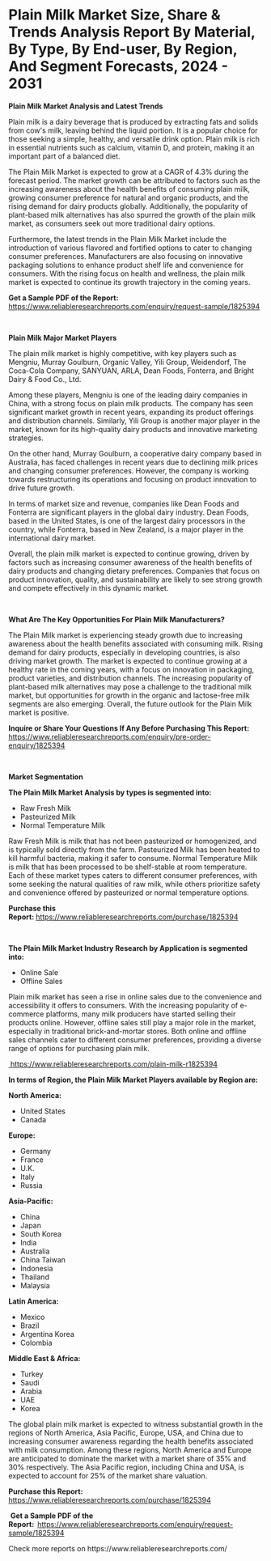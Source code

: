 <p><h1>Plain Milk Market Size, Share & Trends Analysis Report By Material, By Type, By End-user, By Region, And Segment Forecasts, 2024 - 2031</h1></p><p><strong>Plain Milk Market Analysis and Latest Trends</strong></p>
<p><p>Plain milk is a dairy beverage that is produced by extracting fats and solids from cow's milk, leaving behind the liquid portion. It is a popular choice for those seeking a simple, healthy, and versatile drink option. Plain milk is rich in essential nutrients such as calcium, vitamin D, and protein, making it an important part of a balanced diet.</p><p>The Plain Milk Market is expected to grow at a CAGR of 4.3% during the forecast period. The market growth can be attributed to factors such as the increasing awareness about the health benefits of consuming plain milk, growing consumer preference for natural and organic products, and the rising demand for dairy products globally. Additionally, the popularity of plant-based milk alternatives has also spurred the growth of the plain milk market, as consumers seek out more traditional dairy options.</p><p>Furthermore, the latest trends in the Plain Milk Market include the introduction of various flavored and fortified options to cater to changing consumer preferences. Manufacturers are also focusing on innovative packaging solutions to enhance product shelf life and convenience for consumers. With the rising focus on health and wellness, the plain milk market is expected to continue its growth trajectory in the coming years.</p></p>
<p><strong>Get a Sample PDF of the Report:&nbsp;</strong> <a href="https://www.reliableresearchreports.com/enquiry/request-sample/1825394">https://www.reliableresearchreports.com/enquiry/request-sample/1825394</a></p>
<p>&nbsp;</p>
<p><strong>Plain Milk Major Market Players</strong></p>
<p><p>The plain milk market is highly competitive, with key players such as Mengniu, Murray Goulburn, Organic Valley, Yili Group, Weidendorf, The Coca-Cola Company, SANYUAN, ARLA, Dean Foods, Fonterra, and Bright Dairy & Food Co., Ltd. </p><p>Among these players, Mengniu is one of the leading dairy companies in China, with a strong focus on plain milk products. The company has seen significant market growth in recent years, expanding its product offerings and distribution channels. Similarly, Yili Group is another major player in the market, known for its high-quality dairy products and innovative marketing strategies.</p><p>On the other hand, Murray Goulburn, a cooperative dairy company based in Australia, has faced challenges in recent years due to declining milk prices and changing consumer preferences. However, the company is working towards restructuring its operations and focusing on product innovation to drive future growth.</p><p>In terms of market size and revenue, companies like Dean Foods and Fonterra are significant players in the global dairy industry. Dean Foods, based in the United States, is one of the largest dairy processors in the country, while Fonterra, based in New Zealand, is a major player in the international dairy market.</p><p>Overall, the plain milk market is expected to continue growing, driven by factors such as increasing consumer awareness of the health benefits of dairy products and changing dietary preferences. Companies that focus on product innovation, quality, and sustainability are likely to see strong growth and compete effectively in this dynamic market.</p></p>
<p>&nbsp;</p>
<p><strong>What Are The Key Opportunities For Plain Milk Manufacturers?</strong></p>
<p><p>The Plain Milk market is experiencing steady growth due to increasing awareness about the health benefits associated with consuming milk. Rising demand for dairy products, especially in developing countries, is also driving market growth. The market is expected to continue growing at a healthy rate in the coming years, with a focus on innovation in packaging, product varieties, and distribution channels. The increasing popularity of plant-based milk alternatives may pose a challenge to the traditional milk market, but opportunities for growth in the organic and lactose-free milk segments are also emerging. Overall, the future outlook for the Plain Milk market is positive.</p></p>
<p><strong>Inquire or Share Your Questions If Any Before Purchasing This Report:</strong> <a href="https://www.reliableresearchreports.com/enquiry/pre-order-enquiry/1825394">https://www.reliableresearchreports.com/enquiry/pre-order-enquiry/1825394</a></p>
<p>&nbsp;</p>
<p><strong>Market Segmentation</strong></p>
<p><strong>The Plain Milk Market Analysis by types is segmented into:</strong></p>
<p><ul><li>Raw Fresh Milk</li><li>Pasteurized Milk</li><li>Normal Temperature Milk</li></ul></p>
<p><p>Raw Fresh Milk is milk that has not been pasteurized or homogenized, and is typically sold directly from the farm. Pasteurized Milk has been heated to kill harmful bacteria, making it safer to consume. Normal Temperature Milk is milk that has been processed to be shelf-stable at room temperature. Each of these market types caters to different consumer preferences, with some seeking the natural qualities of raw milk, while others prioritize safety and convenience offered by pasteurized or normal temperature options.</p></p>
<p><strong>Purchase this Report:&nbsp;</strong><a href="https://www.reliableresearchreports.com/purchase/1825394">https://www.reliableresearchreports.com/purchase/1825394</a></p>
<p>&nbsp;</p>
<p><strong>The Plain Milk Market Industry Research by Application is segmented into:</strong></p>
<p><ul><li>Online Sale</li><li>Offline Sales</li></ul></p>
<p><p>Plain milk market has seen a rise in online sales due to the convenience and accessibility it offers to consumers. With the increasing popularity of e-commerce platforms, many milk producers have started selling their products online. However, offline sales still play a major role in the market, especially in traditional brick-and-mortar stores. Both online and offline sales channels cater to different consumer preferences, providing a diverse range of options for purchasing plain milk.</p></p>
<p><a href="https://www.reliableresearchreports.com/plain-milk-r1825394">&nbsp;https://www.reliableresearchreports.com/plain-milk-r1825394</a></p>
<p><strong>In terms of Region, the Plain Milk Market Players available by Region are:</strong></p>
<p>
    <p> <strong> North America: </strong>
        <ul>
            <li>United States</li>
            <li>Canada</li>
        </ul>
        </p> 
    <p> <strong> Europe: </strong>
        <ul>
            <li>Germany</li>
            <li>France</li>
            <li>U.K.</li>
            <li>Italy</li>
            <li>Russia</li>
        </ul>
        </p> 
    <p> <strong> Asia-Pacific: </strong>
        <ul>
            <li>China</li>
            <li>Japan</li>
            <li>South Korea</li>
            <li>India</li>
            <li>Australia</li>
            <li>China Taiwan</li>
            <li>Indonesia</li>
            <li>Thailand</li>
            <li>Malaysia</li>
        </ul>
        </p> 
    <p> <strong> Latin America: </strong>
        <ul>
            <li>Mexico</li>
            <li>Brazil</li>
            <li>Argentina Korea</li>
            <li>Colombia</li>
        </ul>
        </p> 
    <p> <strong> Middle East & Africa: </strong>
        <ul>
            <li>Turkey</li>
            <li>Saudi</li>
            <li>Arabia</li>
            <li>UAE</li>
            <li>Korea</li>
        </ul>
    </p>
    </p>
<p><p>The global plain milk market is expected to witness substantial growth in the regions of North America, Asia Pacific, Europe, USA, and China due to increasing consumer awareness regarding the health benefits associated with milk consumption. Among these regions, North America and Europe are anticipated to dominate the market with a market share of 35% and 30% respectively. The Asia Pacific region, including China and USA, is expected to account for 25% of the market share valuation.</p></p>
<p><strong>Purchase this Report: </strong><a href="https://www.reliableresearchreports.com/purchase/1825394">https://www.reliableresearchreports.com/purchase/1825394</a></p>
<p>&nbsp;<strong>Get a Sample PDF of the Report:&nbsp;&nbsp;</strong><a href="https://www.reliableresearchreports.com/enquiry/request-sample/1825394">https://www.reliableresearchreports.com/enquiry/request-sample/1825394</a></p>
<p><strong></strong></p>
<p>Check more reports on https://www.reliableresearchreports.com/</p>